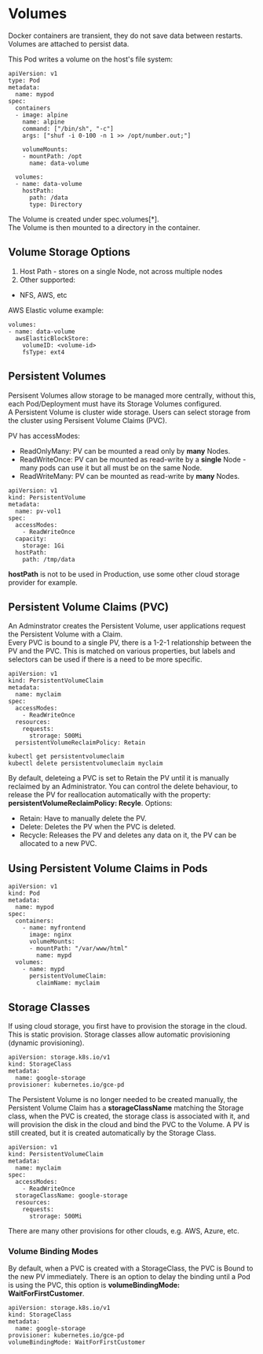 # Volumes

Docker containers are transient, they do not save data between restarts.  
Volumes are attached to persist data.  

This Pod writes a volume on the host's file system:
```
apiVersion: v1
type: Pod
metadata:
  name: mypod
spec:
  containers
  - image: alpine
    name: alpine
    command: ["/bin/sh", "-c"]
    args: ["shuf -i 0-100 -n 1 >> /opt/number.out;"]
    
    volumeMounts:
    - mountPath: /opt
      name: data-volume

  volumes:
  - name: data-volume
    hostPath:
      path: /data
      type: Directory
```

The Volume is created under spec.volumes[*].  
The Volume is then mounted to a directory in the container.  

## Volume Storage Options
1. Host Path - stores on a single Node, not across multiple nodes
2. Other supported:
  - NFS, AWS, etc

AWS Elastic volume example:
```
volumes:
- name: data-volume
  awsElasticBlockStore:
    volumeID: <volume-id>
    fsType: ext4
```

## Persistent Volumes
Persisent Volumes allow storage to be managed more centrally, without this, each Pod/Deployment must have its Storage Volumes configured.  
A Persistent Volume is cluster wide storage.  Users can select storage from the cluster using Persisent Volume Claims (PVC).  

PV has accessModes:
- ReadOnlyMany: PV can be mounted a read only by **many** Nodes.
- ReadWriteOnce: PV can be mounted as read-write by a **single** Node - many pods can use it but all must be on the same Node.
- ReadWriteMany: PV can be mounted as read-write by **many** Nodes.

```
apiVersion: v1
kind: PersistentVolume
metadata:
  name: pv-vol1
spec:
  accessModes:
    - ReadWriteOnce
  capacity:
    storage: 1Gi
  hostPath:
    path: /tmp/data
```

**hostPath** is not to be used in Production, use some other cloud storage provider for example.

## Persistent Volume Claims (PVC)
An Adminstrator creates the Persistent Volume, user applications request the Persistent Volume with a Claim.  
Every PVC is bound to a single PV, there is a 1-2-1 relationship between the PV and the PVC. This is matched on various properties, but labels and selectors can be used if there is a need to be more specific.  

```
apiVersion: v1
kind: PersistentVolumeClaim
metadata:
  name: myclaim
spec:
  accessModes:
    - ReadWriteOnce
  resources:
    requests:
      strorage: 500Mi
  persistentVolumeReclaimPolicy: Retain
```


```
kubectl get persistentvolumeclaim
kubectl delete persistentvolumeclaim myclaim
```

By default, deleteing a PVC is set to Retain the PV until it is manually reclaimed by an Administrator. You can control the delete behaviour, to release the PV for reallocation automatically with the property: **persistentVolumeReclaimPolicy: Recyle**. Options:
- Retain: Have to manually delete the PV.
- Delete: Deletes the PV when the PVC is deleted.
- Recycle: Releases the PV and deletes any data on it, the PV can be allocated to a new PVC.

## Using Persistent Volume Claims in Pods

```
apiVersion: v1
kind: Pod
metadata:
  name: mypod
spec:
  containers:
    - name: myfrontend
      image: nginx
      volumeMounts:
      - mountPath: "/var/www/html"
        name: mypd
  volumes:
    - name: mypd
      persistentVolumeClaim:
        claimName: myclaim
```


## Storage Classes
If using cloud storage, you first have to provision the storage in the cloud. This is static provision. Storage classes allow automatic provisioning (dynamic provisioning). 

```
apiVersion: storage.k8s.io/v1
kind: StorageClass
metadata:
  name: google-storage
provisioner: kubernetes.io/gce-pd
```

The Persistent Volume is no longer needed to be created manually, the Persistent Volume Claim has a **storageClassName** matching the Storage class, when the PVC is created, the storage class is associated with it, and will provision the disk in the cloud and bind the PVC to the Volume. A PV is still created, but it is created automatically by the Storage Class.

```
apiVersion: v1
kind: PersistentVolumeClaim
metadata:
  name: myclaim
spec:
  accessModes:
    - ReadWriteOnce
  storageClassName: google-storage
  resources:
    requests:
      strorage: 500Mi
```

There are many other provisions for other clouds, e.g. AWS, Azure, etc.

### Volume Binding Modes
By default, when a PVC is created with a StorageClass, the PVC is Bound to the new PV immediately. There is an option to delay the binding until a Pod is using the PVC, this option is **volumeBindingMode: WaitForFirstCustomer**.  

```
apiVersion: storage.k8s.io/v1
kind: StorageClass
metadata:
  name: google-storage
provisioner: kubernetes.io/gce-pd
volumeBindingMode: WaitForFirstCustomer
```
